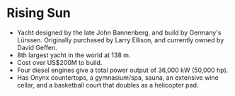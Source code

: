 Rising Sun
==========

* Yacht designed by the late John Bannenberg, and build by Germany's Lürssen. Originally purchased by Larry Ellison, and currently owned by David Geffen.
* 8th largest yacht in the world at 138 m.
* Cost over US$200M to build.
* Four diesel engines give a total power output of 36,000 kW (50,000 hp).
* Has Onynx countertops, a gymnasium/spa, sauna, an extensive wine cellar, and a basketball court that doubles as a helicopter pad.

